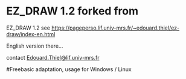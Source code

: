 # EZ_DRAW 1.2 forked from 

  EZ_DRAW 1.2
  see https://pageperso.lif.univ-mrs.fr/~edouard.thiel/ez-draw/index-en.html
  
  English version there...
  
  contact Edouard.Thiel@lif.univ-mrs.fr
  
  

#Freebasic adaptation, usage for Windows / Linux
